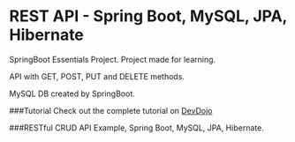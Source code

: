 # REST API - Spring Boot, MySQL, JPA, Hibernate
SpringBoot Essentials Project.
Project made for learning.

API with GET, POST, PUT and DELETE methods.

MySQL DB created by SpringBoot.

###Tutorial
Check out the complete tutorial on [DevDojo](https://www.youtube.com/watch?v=R-F-UcDo_5I&list=PL62G310vn6nF3gssjqfCKLpTK2sZJ_a_1&index=1)

###RESTful CRUD API Example, Spring Boot, MySQL, JPA, Hibernate.